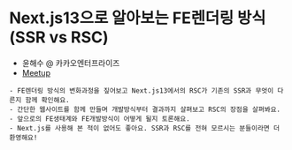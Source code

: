 # Next.js13으로 알아보는 FE렌더링 방식(SSR vs RSC)
- 윤해수 @ 카카오엔터프라이즈
- [Meetup](https://www.meetup.com/awskrug/events/294944079)

```
- FE렌더링 방식의 변화과정을 짚어보고 Next.js13에서의 RSC가 기존의 SSR과 무엇이 다른지 함께 확인해요.
- 간단한 웹사이트를 함께 만들며 개발방식부터 결과까지 살펴보고 RSC의 장점을 살펴봐요.
- 앞으로의 FE생태계와 FE개발방식이 어떻게 될지 토론해요.
- Next.js를 사용해 본 적이 없어도 좋아요. SSR과 RSC를 전혀 모르시는 분들이라면 더 환영해요!
```
